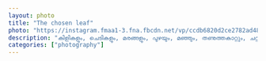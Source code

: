 ```yaml
---		
layout: photo
title: "The chosen leaf"
photo: "https://instagram.fmaa1-3.fna.fbcdn.net/vp/ccdb6820d2ce2782ad484d20a5ad2b73/5E488D1F/t51.2885-15/e35/70379294_171069290607589_7005368645782513408_n.jpg?_nc_ht=instagram.fmaa1-3.fna.fbcdn.net&_nc_cat=101"
description: "കിളികളും, ചെടികളും, മരങ്ങളും, പുഴയും, മഞ്ഞും, തണുത്തകാറ്റും, ചറ്റൽമഴയും, പൂന്തോട്ടവും, നിറയെ ചിത്രശലഭങ്ങളും ഉള്ള അവളുടെ ചെറിയ ലോകം."
categories: ["photography"]
---
```

